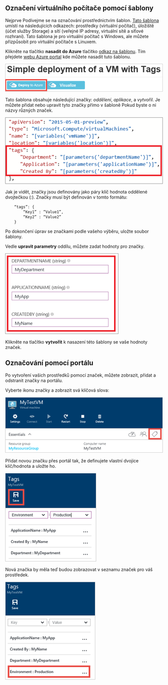 


## <a name="tagging-a-virtual-machine-through-templates"></a>Označení virtuálního počítače pomocí šablony
Nejprve Podívejme se na označování prostřednictvím šablon. [Tato šablona](https://github.com/Azure/azure-quickstart-templates/tree/master/101-vm-tags) umístí na následujících odkazech: prostředky (virtuální počítač), úložiště (účet služby Storage) a sítí (veřejné IP adresy, virtuální sítě a síťové rozhraní). Tato šablona je pro virtuální počítač s Windows, ale můžete přizpůsobit pro virtuální počítače s Linuxem.

Klikněte na tlačítko **nasadit do Azure** tlačítko [odkaz na šablonu](https://github.com/Azure/azure-quickstart-templates/tree/master/101-vm-tags). Tím přejdete [webu Azure portal](https://portal.azure.com/) kde můžete nasadit tuto šablonu.

![Jednoduché nasazení se značkami](./media/virtual-machines-common-tag/deploy-to-azure-tags.png)

Tato šablona obsahuje následující značky: *oddělení*, *aplikace*, a *vytvořil*. Je můžete přidat nebo upravit tyto značky přímo v šabloně Pokud byste o ni názvy různých značek.

![V šabloně Azure značky](./media/virtual-machines-common-tag/azure-tags-in-a-template.png)

Jak je vidět, značky jsou definovány jako páry klíč hodnota oddělené dvojtečkou (:). Značky musí být definován v tomto formátu:

        “tags”: {
            “Key1” : ”Value1”,
            “Key2” : “Value2”
        }

Po dokončení úprav se značkami podle vašeho výběru, uložte soubor šablony.

Vedle **upravit parametry** oddílu, můžete zadat hodnoty pro značky.

![Upravit značky na webu Azure portal](./media/virtual-machines-common-tag/edit-tags-in-azure-portal.png)

Klikněte na tlačítko **vytvořit** k nasazení této šablony se vaše hodnoty značek.

## <a name="tagging-through-the-portal"></a>Označování pomocí portálu
Po vytvoření vašich prostředků pomocí značek, můžete zobrazit, přidat a odstranit značky na portálu.

Vyberte ikonu značky a zobrazit svá klíčová slova:

![Ikona značky na webu Azure portal](./media/virtual-machines-common-tag/azure-portal-tags-icon.png)

Přidat novou značku přes portál tak, že definujete vlastní dvojice klíč/hodnota a uložte ho.

![Přidat novou značku na webu Azure portal](./media/virtual-machines-common-tag/azure-portal-add-new-tag.png)

Nová značka by měla teď budou zobrazovat v seznamu značek pro váš prostředek.

![Nová značka uložena na webu Azure portal](./media/virtual-machines-common-tag/azure-portal-saved-new-tag.png)

